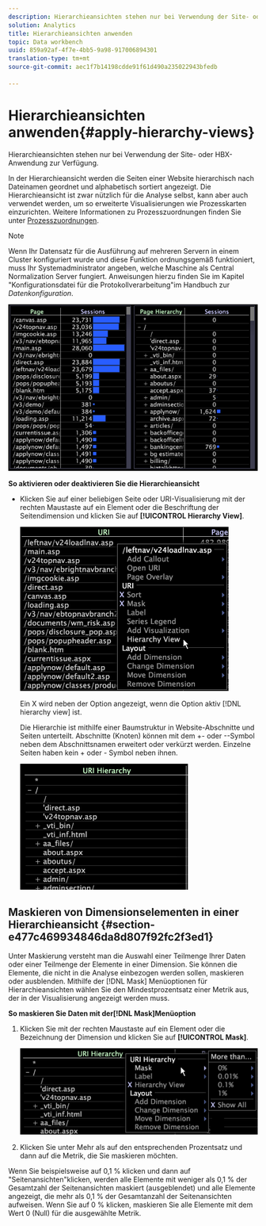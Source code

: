 ```yaml
---
description: Hierarchieansichten stehen nur bei Verwendung der Site- oder HBX-Anwendung zur Verfügung.
solution: Analytics
title: Hierarchieansichten anwenden
topic: Data workbench
uuid: 859a92af-4f7e-4bb5-9a98-917006894301
translation-type: tm+mt
source-git-commit: aec1f7b14198cdde91f61d490a235022943bfedb

---
```



# Hierarchieansichten anwenden{#apply-hierarchy-views}

Hierarchieansichten stehen nur bei Verwendung der Site- oder HBX-Anwendung zur Verfügung.

In der Hierarchieansicht werden die Seiten einer Website hierarchisch nach Dateinamen geordnet und alphabetisch sortiert angezeigt. Die Hierarchieansicht ist zwar nützlich für die Analyse selbst, kann aber auch verwendet werden, um so erweiterte Visualisierungen wie Prozesskarten einzurichten. Weitere Informationen zu Prozesszuordnungen finden Sie unter [Prozesszuordnungen](../../../../home/c-get-started/c-analysis-vis/c-proc-maps/c-proc-maps.md#concept-880aee224404429785b733a4e80d275e).

>[!NOTE]
>
>Wenn Ihr Datensatz für die Ausführung auf mehreren Servern in einem Cluster konfiguriert wurde und diese Funktion ordnungsgemäß funktioniert, muss Ihr Systemadministrator angeben, welche Maschine als Central Normalization Server fungiert. Anweisungen hierzu finden Sie im Kapitel &quot;Konfigurationsdatei für die Protokollverarbeitung&quot;im Handbuch zur *Datenkonfiguration*.

![](assets/vis_Table_CompareHierarchy.png)

**So aktivieren oder deaktivieren Sie die Hierarchieansicht**

* Klicken Sie auf einer beliebigen Seite oder URI-Visualisierung mit der rechten Maustaste auf ein Element oder die Beschriftung der Seitendimension und klicken Sie auf **[!UICONTROL Hierarchy View]**.

   ![](assets/mnu_Table_HierarchyView.png)

   Ein X wird neben der Option angezeigt, wenn die Option aktiv [!DNL hierarchy view] ist.

   Die Hierarchie ist mithilfe einer Baumstruktur in Website-Abschnitte und Seiten unterteilt. Abschnitte (Knoten) können mit dem +- oder --Symbol neben dem Abschnittsnamen erweitert oder verkürzt werden. Einzelne Seiten haben kein + oder - Symbol neben ihnen.

   ![](assets/vis_Table_HierarchyView_Expanded.png)

## Maskieren von Dimensionselementen in einer Hierarchieansicht {#section-e477c469934846da8d807f92fc2f3ed1}

Unter Maskierung versteht man die Auswahl einer Teilmenge Ihrer Daten oder einer Teilmenge der Elemente in einer Dimension. Sie können die Elemente, die nicht in die Analyse einbezogen werden sollen, maskieren oder ausblenden. Mithilfe der [!DNL Mask] Menüoptionen für Hierarchieansichten wählen Sie den Mindestprozentsatz einer Metrik aus, der in der Visualisierung angezeigt werden muss.

**So maskieren Sie Daten mit der[!DNL Mask]Menüoption**

1. Klicken Sie mit der rechten Maustaste auf ein Element oder die Bezeichnung der Dimension und klicken Sie auf **[!UICONTROL Mask]**.

   ![](assets/mnu_Table_HierarchyView_Masking.png)

1. Klicken Sie unter Mehr als auf den entsprechenden Prozentsatz und dann auf die Metrik, die Sie maskieren möchten.

Wenn Sie beispielsweise auf 0,1 % klicken und dann auf &quot;Seitenansichten&quot;klicken, werden alle Elemente mit weniger als 0,1 % der Gesamtzahl der Seitenansichten maskiert (ausgeblendet) und alle Elemente angezeigt, die mehr als 0,1 % der Gesamtanzahl der Seitenansichten aufweisen. Wenn Sie auf 0 % klicken, maskieren Sie alle Elemente mit dem Wert 0 (Null) für die ausgewählte Metrik.
